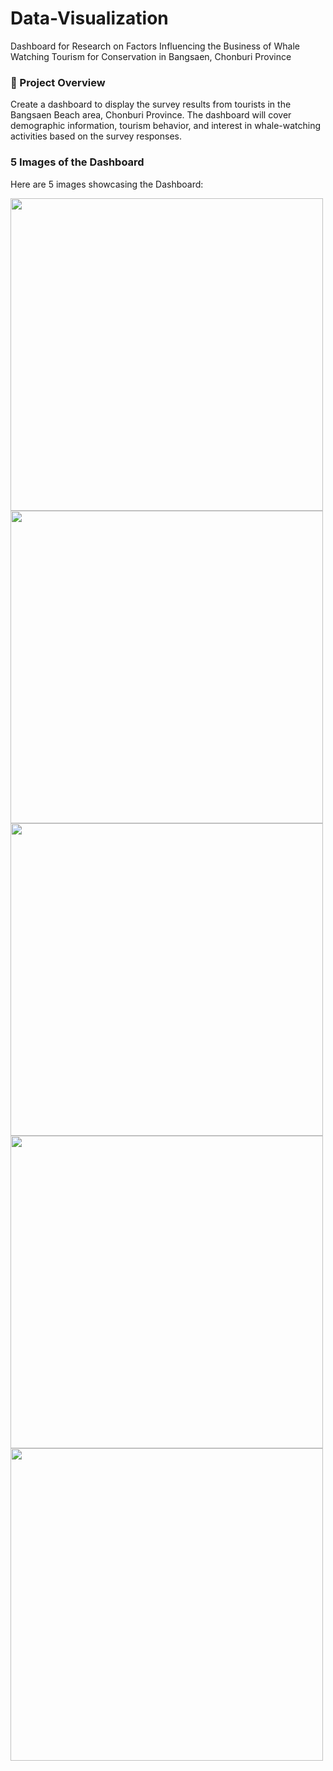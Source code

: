 # Data-Visualization
Dashboard for Research on Factors Influencing the Business of Whale Watching Tourism for Conservation in Bangsaen, Chonburi Province

### 📌 Project Overview 
Create a dashboard to display the survey results from tourists in the Bangsaen Beach area, Chonburi Province. The dashboard will cover demographic information, tourism behavior, and interest in whale-watching activities based on the survey responses.

### 5 Images of the Dashboard

Here are 5 images showcasing the Dashboard:

<img src="https://github.com/user-attachments/assets/e0162995-1646-4098-b7d1-9489bedaf436" width="500" />
<img src="https://github.com/user-attachments/assets/bbf72a56-f84b-4216-99fc-19105ec9b8e4" width="500" />
<img src="https://github.com/user-attachments/assets/a1b72590-99fe-41ec-b42d-7f6d721fec89" width="500" />
<img src="https://github.com/user-attachments/assets/0c33abe3-a948-4e2a-9218-20b547e08d86" width="500" />
<img src="https://github.com/user-attachments/assets/d360cae8-7eff-4bed-bee9-8a7f81581e25" width="500" />
